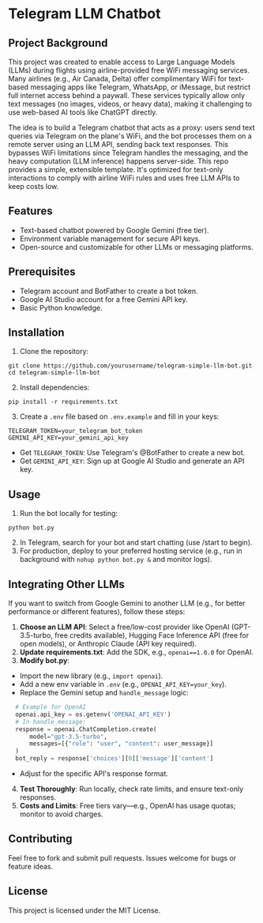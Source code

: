 # Telegram LLM Chatbot

## Project Background

This project was created to enable access to Large Language Models (LLMs) during flights using airline-provided free WiFi messaging services. Many airlines (e.g., Air Canada, Delta) offer complimentary WiFi for text-based messaging apps like Telegram, WhatsApp, or iMessage, but restrict full internet access behind a paywall. These services typically allow only text messages (no images, videos, or heavy data), making it challenging to use web-based AI tools like ChatGPT directly.

The idea is to build a Telegram chatbot that acts as a proxy: users send text queries via Telegram on the plane's WiFi, and the bot processes them on a remote server using an LLM API, sending back text responses. This bypasses WiFi limitations since Telegram handles the messaging, and the heavy computation (LLM inference) happens server-side. This repo provides a simple, extensible template. It's optimized for text-only interactions to comply with airline WiFi rules and uses free LLM APIs to keep costs low.

## Features
- Text-based chatbot powered by Google Gemini (free tier).
- Environment variable management for secure API keys.
- Open-source and customizable for other LLMs or messaging platforms.

## Prerequisites
- Telegram account and BotFather to create a bot token.
- Google AI Studio account for a free Gemini API key[](https://aistudio.google.com/).
- Basic Python knowledge.

## Installation
1. Clone the repository:
```
git clone https://github.com/yourusername/telegram-simple-llm-bot.git
cd telegram-simple-llm-bot
```
2. Install dependencies:
```
pip install -r requirements.txt
```
3. Create a `.env` file based on `.env.example` and fill in your keys:
```
TELEGRAM_TOKEN=your_telegram_bot_token
GEMINI_API_KEY=your_gemini_api_key
```
- Get `TELEGRAM_TOKEN`: Use Telegram's @BotFather to create a new bot.
- Get `GEMINI_API_KEY`: Sign up at Google AI Studio and generate an API key.

## Usage
1. Run the bot locally for testing:
```
python bot.py
```
2. In Telegram, search for your bot and start chatting (use /start to begin).
3. For production, deploy to your preferred hosting service (e.g., run in background with `nohup python bot.py &` and monitor logs).

## Integrating Other LLMs
If you want to switch from Google Gemini to another LLM (e.g., for better performance or different features), follow these steps:

1. **Choose an LLM API**: Select a free/low-cost provider like OpenAI (GPT-3.5-turbo, free credits available), Hugging Face Inference API (free for open models), or Anthropic Claude (API key required).
2. **Update requirements.txt**: Add the SDK, e.g., `openai==1.0.0` for OpenAI.
3. **Modify bot.py**:
- Import the new library (e.g., `import openai`).
- Add a new env variable in `.env` (e.g., `OPENAI_API_KEY=your_key`).
- Replace the Gemini setup and `handle_message` logic:
```python
  # Example for OpenAI
  openai.api_key = os.getenv('OPENAI_API_KEY')
  # In handle_message:
  response = openai.ChatCompletion.create(
      model="gpt-3.5-turbo",
      messages=[{"role": "user", "content": user_message}]
  )
  bot_reply = response['choices'][0]['message']['content']
```
- Adjust for the specific API's response format.
4. **Test Thoroughly**: Run locally, check rate limits, and ensure text-only responses.
5. **Costs and Limits**: Free tiers vary—e.g., OpenAI has usage quotas; monitor to avoid charges.

## Contributing
Feel free to fork and submit pull requests. Issues welcome for bugs or feature ideas.

## License
This project is licensed under the MIT License.
